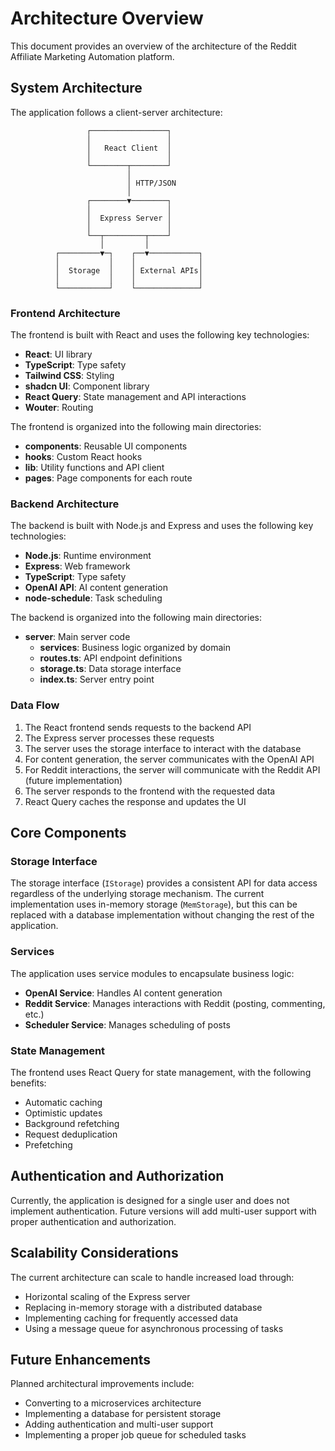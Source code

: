 # Architecture Overview

This document provides an overview of the architecture of the Reddit Affiliate Marketing Automation platform.

## System Architecture

The application follows a client-server architecture:

```
                 ┌─────────────────┐
                 │                 │
                 │   React Client  │
                 │                 │
                 └────────┬────────┘
                          │
                          │ HTTP/JSON
                          │
                 ┌────────▼────────┐
                 │                 │
                 │  Express Server │
                 │                 │
                 └──┬─────────┬────┘
                    │         │
          ┌─────────▼─┐    ┌──▼───────────┐
          │           │    │              │
          │  Storage  │    │ External APIs│
          │           │    │              │
          └───────────┘    └──────────────┘
```

### Frontend Architecture

The frontend is built with React and uses the following key technologies:

- **React**: UI library
- **TypeScript**: Type safety
- **Tailwind CSS**: Styling
- **shadcn UI**: Component library
- **React Query**: State management and API interactions
- **Wouter**: Routing

The frontend is organized into the following main directories:

- **components**: Reusable UI components
- **hooks**: Custom React hooks
- **lib**: Utility functions and API client
- **pages**: Page components for each route

### Backend Architecture

The backend is built with Node.js and Express and uses the following key technologies:

- **Node.js**: Runtime environment
- **Express**: Web framework
- **TypeScript**: Type safety
- **OpenAI API**: AI content generation
- **node-schedule**: Task scheduling

The backend is organized into the following main directories:

- **server**: Main server code
  - **services**: Business logic organized by domain
  - **routes.ts**: API endpoint definitions
  - **storage.ts**: Data storage interface
  - **index.ts**: Server entry point

### Data Flow

1. The React frontend sends requests to the backend API
2. The Express server processes these requests
3. The server uses the storage interface to interact with the database
4. For content generation, the server communicates with the OpenAI API
5. For Reddit interactions, the server will communicate with the Reddit API (future implementation)
6. The server responds to the frontend with the requested data
7. React Query caches the response and updates the UI

## Core Components

### Storage Interface

The storage interface (`IStorage`) provides a consistent API for data access regardless of the underlying storage mechanism. The current implementation uses in-memory storage (`MemStorage`), but this can be replaced with a database implementation without changing the rest of the application.

### Services

The application uses service modules to encapsulate business logic:

- **OpenAI Service**: Handles AI content generation
- **Reddit Service**: Manages interactions with Reddit (posting, commenting, etc.)
- **Scheduler Service**: Manages scheduling of posts

### State Management

The frontend uses React Query for state management, with the following benefits:

- Automatic caching
- Optimistic updates
- Background refetching
- Request deduplication
- Prefetching

## Authentication and Authorization

Currently, the application is designed for a single user and does not implement authentication. Future versions will add multi-user support with proper authentication and authorization.

## Scalability Considerations

The current architecture can scale to handle increased load through:

- Horizontal scaling of the Express server
- Replacing in-memory storage with a distributed database
- Implementing caching for frequently accessed data
- Using a message queue for asynchronous processing of tasks

## Future Enhancements

Planned architectural improvements include:

- Converting to a microservices architecture
- Implementing a database for persistent storage
- Adding authentication and multi-user support
- Implementing a proper job queue for scheduled tasks